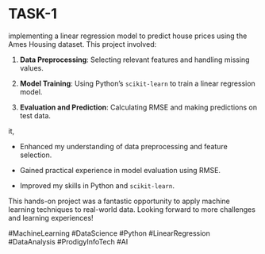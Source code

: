 # TASK-1
implementing a linear regression model to predict house prices using the Ames Housing dataset. This project involved:

1. **Data Preprocessing**: Selecting relevant features and handling missing values.

2. **Model Training**: Using Python’s `scikit-learn` to train a linear regression model.

3. **Evaluation and Prediction**: Calculating RMSE and making predictions on test data.

it,

- Enhanced my understanding of data preprocessing and feature selection.

- Gained practical experience in model evaluation using RMSE.

- Improved my skills in Python and `scikit-learn`.

This hands-on project was a fantastic opportunity to apply machine learning techniques to real-world data. Looking forward to more challenges and learning experiences!

#MachineLearning #DataScience #Python #LinearRegression #DataAnalysis #ProdigyInfoTech #AI
